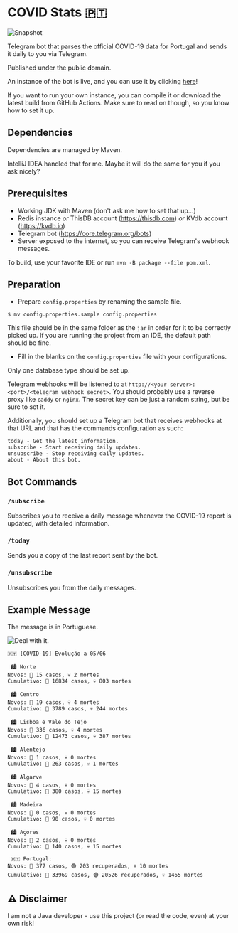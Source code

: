 # COVID Stats 🇵🇹

![Snapshot](https://github.com/edualm/covid-stats-pt/workflows/Snapshot/badge.svg)

Telegram bot that parses the official COVID-19 data for Portugal and sends it daily to you via Telegram.

Published under the public domain.

An instance of the bot is live, and you can use it by clicking [here](https://t.me/Covid19PortugalStatsBot)!

If you want to run your own instance, you can compile it or download the latest build from GitHub Actions.
Make sure to read on though, so you know how to set it up.

## Dependencies

Dependencies are managed by Maven.

IntelliJ IDEA handled that for me. Maybe it will do the same for you if you ask nicely?

## Prerequisites

 - Working JDK with Maven (don't ask me how to set that up...)
 - Redis instance _or_ ThisDB account (https://thisdb.com) _or_ KVdb account (https://kvdb.io)
 - Telegram bot (https://core.telegram.org/bots)
 - Server exposed to the internet, so you can receive Telegram's webhook messages.

To build, use your favorite IDE or run `mvn -B package --file pom.xml`.

## Preparation

 - Prepare `config.properties` by renaming the sample file.
 
```
$ mv config.properties.sample config.properties
```

This file should be in the same folder as the `jar` in order for it to be correctly picked up. 
If you are running the project from an IDE, the default path should be fine.

- Fill in the blanks on the `config.properties` file with your configurations.

Only one database type should be set up.

Telegram webhooks will be listened to at `http://<your server>:<port>/<telegram webhook secret>`. 
You should probably use a reverse proxy like `caddy` or `nginx`. 
The secret key can be just a random string, but be sure to set it.

Additionally, you should set up a Telegram bot that receives webhooks at that URL and that has the commands configuration
as such:

```
today - Get the latest information.
subscribe - Start receiving daily updates.
unsubscribe - Stop receiving daily updates.
about - About this bot.
```

## Bot Commands

### `/subscribe`

Subscribes you to receive a daily message whenever the COVID-19 report is updated, with detailed information.

### `/today`

Sends you a copy of the last report sent by the bot.

### `/unsubscribe`

Unsubscribes you from the daily messages.

## Example Message

The message is in Portuguese.

![Deal with it.](https://i.pinimg.com/564x/a1/96/16/a1961629de94ef8fe2cee1c50015ee5e.jpg)

```
🇵🇹 [COVID-19] Evolução a 05/06

 🏙️ Norte
Novos: 🦠 15 casos, 💀 2 mortes
Cumulativo: 🦠 16834 casos, 💀 803 mortes

 🏙️ Centro
Novos: 🦠 19 casos, 💀 4 mortes
Cumulativo: 🦠 3789 casos, 💀 244 mortes

 🏙️ Lisboa e Vale do Tejo
Novos: 🦠 336 casos, 💀 4 mortes
Cumulativo: 🦠 12473 casos, 💀 387 mortes

 🏙️ Alentejo
Novos: 🦠 1 casos, 💀 0 mortes
Cumulativo: 🦠 263 casos, 💀 1 mortes

 🏙️ Algarve
Novos: 🦠 4 casos, 💀 0 mortes
Cumulativo: 🦠 380 casos, 💀 15 mortes

 🏙️ Madeira
Novos: 🦠 0 casos, 💀 0 mortes
Cumulativo: 🦠 90 casos, 💀 0 mortes

 🏙️ Açores
Novos: 🦠 2 casos, 💀 0 mortes
Cumulativo: 🦠 140 casos, 💀 15 mortes

 🇵🇹 Portugal:
Novos: 🦠 377 casos, 🟢 203 recuperados, 💀 10 mortes
Cumulativo: 🦠 33969 casos, 🟢 20526 recuperados, 💀 1465 mortes
```

## ⚠️ Disclaimer

I am not a Java developer - use this project (or read the code, even) at your own risk!
